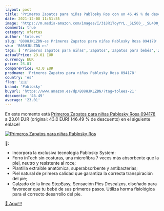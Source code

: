 ```yaml
---
layout: post
title: 'Primeros Zapatos para niñas Pablosky Ros con un 46.49 % de descuento'
date: 2021-12-08 11:51:55
image: 'https://m.media-amazon.com/images/I/318R1ToyYrL._SL500_._SL400_.jpg'
comments: true
category: ofertas
author: 'tole.es'
slug: 'B08HJKLZDN-es Primeros Zapatos para niñas Pablosky Rosa 094178'
sku: 'B08HJKLZDN-es'
tags: [ 'Primeros zapatos para niñas','Zapatos','Zapatos para bebés','Zapatos para niñas','Zapatos y complementos','pablosky','zapatos', ]
actualPrice: 23.01 EUR
currency: EUR
price: 23.01
comparePrice: 43.0 EUR
prodname: 'Primeros Zapatos para niñas Pablosky Rosa 094178'
country: 'es'
flag: '🇪🇸'
brand: 'Pablosky'
buyurl: 'https://www.amazon.es/dp/B08HJKLZDN/?tag=tolees-21'
descuento: '46.49'
average: '23.01'
---
```


En este momento está [Primeros Zapatos para niñas Pablosky Rosa 094178](https://www.amazon.es/dp/B08HJKLZDN/?tag=tolees-21) a 23.01 EUR (original: 43.0 EUR) (46.49 %  de descuento) en el siguiente enlace!

[![Primeros Zapatos para niñas Pablosky Ros](https://m.media-amazon.com/images/I/318R1ToyYrL._SL500_._SL400_.jpg)](https://www.amazon.es/dp/B08HJKLZDN/?tag=tolees-21)

🔎:

- Incorpora la exclusiva tecnología Pablosky System:
- Forro inTech sin costuras, una microfibra 7 veces más absorbente que la piel, neutro y resistente al roce;
- Plantilla extraible anatómica, superabsorbente y antibacterias;
- Piel natural de primera calidad que garantiza la correcta transpiración del pie;
- Calzado de la linea StepEasy, Sensación Pies Descalzos, diseñado para favorecer que tu bebé de sus primeros pasos. Utiliza horma fisiológica para el correcto desarrollo del pie.

[🛒 Aquí!!!](https://www.amazon.es/dp/B08HJKLZDN/?tag=tolees-21)
